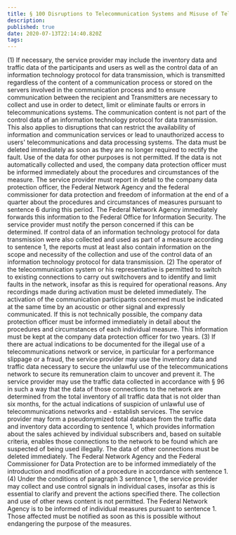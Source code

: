 ```yaml
---
title: § 100 Disruptions to Telecommunication Systems and Misuse of Telecommunication Services
description: 
published: true
date: 2020-07-13T22:14:40.820Z
tags: 
---
```


(1) If necessary, the service provider may include the inventory data and traffic data of the participants and users as well as the control data of an information technology protocol for data transmission, which is transmitted regardless of the content of a communication process or stored on the servers involved in the communication process and to ensure communication between the recipient and Transmitters are necessary to collect and use in order to detect, limit or eliminate faults or errors in telecommunications systems. The communication content is not part of the control data of an information technology protocol for data transmission. This also applies to disruptions that can restrict the availability of information and communication services or lead to unauthorized access to users' telecommunications and data processing systems. The data must be deleted immediately as soon as they are no longer required to rectify the fault. Use of the data for other purposes is not permitted. If the data is not automatically collected and used, the company data protection officer must be informed immediately about the procedures and circumstances of the measure. The service provider must report in detail to the company data protection officer, the Federal Network Agency and the federal commissioner for data protection and freedom of information at the end of a quarter about the procedures and circumstances of measures pursuant to sentence 6 during this period. The Federal Network Agency immediately forwards this information to the Federal Office for Information Security. The service provider must notify the person concerned if this can be determined. If control data of an information technology protocol for data transmission were also collected and used as part of a measure according to sentence 1, the reports must at least also contain information on the scope and necessity of the collection and use of the control data of an information technology protocol for data transmission.
(2) The operator of the telecommunication system or his representative is permitted to switch to existing connections to carry out switchovers and to identify and limit faults in the network, insofar as this is required for operational reasons. Any recordings made during activation must be deleted immediately. The activation of the communication participants concerned must be indicated at the same time by an acoustic or other signal and expressly communicated. If this is not technically possible, the company data protection officer must be informed immediately in detail about the procedures and circumstances of each individual measure. This information must be kept at the company data protection officer for two years.
(3) If there are actual indications to be documented for the illegal use of a telecommunications network or service, in particular for a performance slippage or a fraud, the service provider may use the inventory data and traffic data necessary to secure the unlawful use of the telecommunications network to secure its remuneration claim to uncover and prevent it. The service provider may use the traffic data collected in accordance with § 96 in such a way that the data of those connections to the network are determined from the total inventory of all traffic data that is not older than six months, for the actual indications of suspicion of unlawful use of telecommunications networks and - establish services. The service provider may form a pseudonymized total database from the traffic data and inventory data according to sentence 1, which provides information about the sales achieved by individual subscribers and, based on suitable criteria, enables those connections to the network to be found which are suspected of being used illegally. The data of other connections must be deleted immediately. The Federal Network Agency and the Federal Commissioner for Data Protection are to be informed immediately of the introduction and modification of a procedure in accordance with sentence 1.
(4) Under the conditions of paragraph 3 sentence 1, the service provider may collect and use control signals in individual cases, insofar as this is essential to clarify and prevent the actions specified there. The collection and use of other news content is not permitted. The Federal Network Agency is to be informed of individual measures pursuant to sentence 1. Those affected must be notified as soon as this is possible without endangering the purpose of the measures.